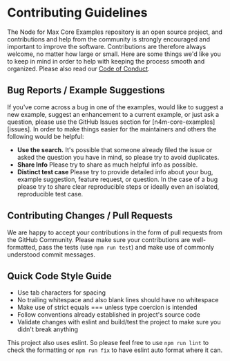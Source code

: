 # Contributing Guidelines

The Node for Max Core Examples repository is an open source project, and contributions and help from the community is strongly encouraged and important to improve the software. Contributions are therefore always welcome, no matter how large or small. Here are some things we'd like you to keep in mind in order to help with keeping the process smooth and organized. Please also read our [Code of Conduct](CODE_OF_CONDUCT.md).

## Bug Reports / Example Suggestions

If you've come across a bug in one of the examples, would like to suggest a new example, suggest an enhancement to a current example, or just ask a question, please use the GitHub Issues section for [n4m-core-examples][issues]. In order to make things easier for the maintainers and others the following would be helpful:

* **Use the search.** It's possible that someone already filed the issue or asked the question you have in mind, so please try to avoid duplicates.
* **Share Info** Please try to share as much helpful info as possible.
* **Distinct test case** Please try to provide detailed info about your bug, example suggestion, feature request, or question. In the case of a bug please try to share clear reproducible steps or ideally even an isolated, reproducible test case.

## Contributing Changes / Pull Requests

We are happy to accept your contributions in the form of pull requests from the GitHub Community. Please make sure your contributions are well-formatted, pass the tests (use `npm run test`) and make use of commonly understood commit messages.

## Quick Code Style Guide

* Use tab characters for spacing
* No trailing whitespace and also blank lines should have no whitespace
* Make use of strict equals === unless type coercion is intended
* Follow conventions already established in project's source code
* Validate changes with eslint and build/test the project to make sure you didn't break anything

This project also uses eslint. So please feel free to use `npm run lint` to check the formatting or `npm run fix` to have eslint auto format where it can.
